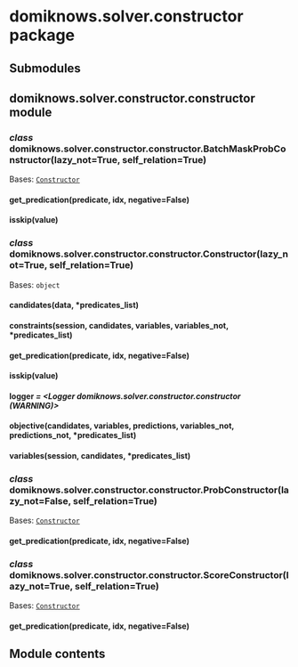 # domiknows.solver.constructor package

## Submodules

## domiknows.solver.constructor.constructor module

### *class* domiknows.solver.constructor.constructor.BatchMaskProbConstructor(lazy_not=True, self_relation=True)

Bases: [`Constructor`](#domiknows.solver.constructor.constructor.Constructor)

#### get_predication(predicate, idx, negative=False)

#### isskip(value)

### *class* domiknows.solver.constructor.constructor.Constructor(lazy_not=True, self_relation=True)

Bases: `object`

#### candidates(data, \*predicates_list)

#### constraints(session, candidates, variables, variables_not, \*predicates_list)

#### get_predication(predicate, idx, negative=False)

#### isskip(value)

#### logger *= <Logger domiknows.solver.constructor.constructor (WARNING)>*

#### objective(candidates, variables, predictions, variables_not, predictions_not, \*predicates_list)

#### variables(session, candidates, \*predicates_list)

### *class* domiknows.solver.constructor.constructor.ProbConstructor(lazy_not=False, self_relation=True)

Bases: [`Constructor`](#domiknows.solver.constructor.constructor.Constructor)

#### get_predication(predicate, idx, negative=False)

### *class* domiknows.solver.constructor.constructor.ScoreConstructor(lazy_not=True, self_relation=True)

Bases: [`Constructor`](#domiknows.solver.constructor.constructor.Constructor)

#### get_predication(predicate, idx, negative=False)

## Module contents
